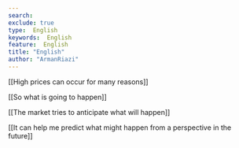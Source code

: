 ```yaml
---
search:
exclude: true
type:  English
keywords:  English
feature:  English
title: "English"
author: "ArmanRiazi"
---
```


[[High prices can occur for many reasons]]

[[So what is going to happen]]

[[The market tries to anticipate what will happen]]

[[It can help me predict what might happen from a perspective in the future]]